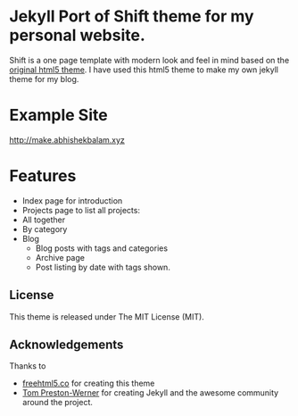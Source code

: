 # Jekyll Port of Shift theme for my personal website.

Shift is a one page template with modern look and feel in mind based on the [original html5 theme](https://freehtml5.co/demos/Shift/).
I have used this html5 theme to make my own jekyll theme for my blog.

# Example Site

http://make.abhishekbalam.xyz

# Features

* Index page for introduction
* Projects page to list all projects:
 * All together
 * By category
* Blog
  * Blog posts with tags and categories
  * Archive page
  * Post listing by date with tags shown.

## License

This theme is released under The MIT License (MIT).

## Acknowledgements

Thanks to 

- [freehtml5.co](//freehtml5.co) for creating this theme
- [Tom Preston-Werner](https://github.com/mojombo) for creating Jekyll and the awesome community around the project.
